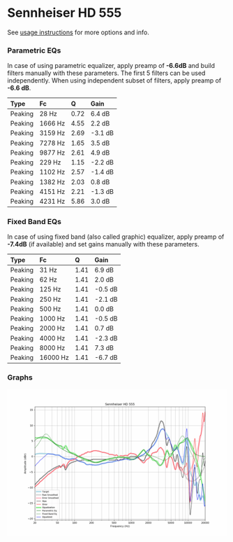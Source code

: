 # Sennheiser HD 555
See [usage instructions](https://github.com/jaakkopasanen/AutoEq#usage) for more options and info.

### Parametric EQs
In case of using parametric equalizer, apply preamp of **-6.6dB** and build filters manually
with these parameters. The first 5 filters can be used independently.
When using independent subset of filters, apply preamp of **-6.6 dB**.

| Type    | Fc      |    Q | Gain    |
|:--------|:--------|:-----|:--------|
| Peaking | 28 Hz   | 0.72 | 6.4 dB  |
| Peaking | 1666 Hz | 4.55 | 2.2 dB  |
| Peaking | 3159 Hz | 2.69 | -3.1 dB |
| Peaking | 7278 Hz | 1.65 | 3.5 dB  |
| Peaking | 9877 Hz | 2.61 | 4.9 dB  |
| Peaking | 229 Hz  | 1.15 | -2.2 dB |
| Peaking | 1102 Hz | 2.57 | -1.4 dB |
| Peaking | 1382 Hz | 2.03 | 0.8 dB  |
| Peaking | 4151 Hz | 2.21 | -1.3 dB |
| Peaking | 4231 Hz | 5.86 | 3.0 dB  |

### Fixed Band EQs
In case of using fixed band (also called graphic) equalizer, apply preamp of **-7.4dB**
(if available) and set gains manually with these parameters.

| Type    | Fc       |    Q | Gain    |
|:--------|:---------|:-----|:--------|
| Peaking | 31 Hz    | 1.41 | 6.9 dB  |
| Peaking | 62 Hz    | 1.41 | 2.0 dB  |
| Peaking | 125 Hz   | 1.41 | -0.5 dB |
| Peaking | 250 Hz   | 1.41 | -2.1 dB |
| Peaking | 500 Hz   | 1.41 | 0.0 dB  |
| Peaking | 1000 Hz  | 1.41 | -0.5 dB |
| Peaking | 2000 Hz  | 1.41 | 0.7 dB  |
| Peaking | 4000 Hz  | 1.41 | -2.3 dB |
| Peaking | 8000 Hz  | 1.41 | 7.3 dB  |
| Peaking | 16000 Hz | 1.41 | -6.7 dB |

### Graphs
![](./Sennheiser%20HD%20555.png)